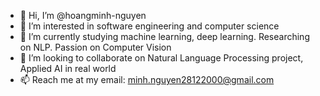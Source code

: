- 👋 Hi, I’m @hoangminh-nguyen
- 👀 I’m interested in software engineering and computer science
- 🌱 I’m currently studying machine learning, deep learning. Researching on NLP. Passion on Computer Vision
- 💞️ I’m looking to collaborate on Natural Language Processing project, Applied AI in real world
- 📫 Reach me at my email: minh.nguyen28122000@gmail.com

<!---
hoangminh-nguyen/hoangminh-nguyen is a ✨ special ✨ repository because its `README.md` (this file) appears on your GitHub profile.
You can click the Preview link to take a look at your changes.
--->
